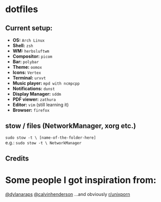 # dotfiles
## Current setup:
* **OS:** `Arch Linux`
* **Shell:** `zsh`
* **WM:** `herbsluftwm`
* **Compositor:** `picom`
* **Bar:** `polybar`
* **Theme:** `oomox`
* **Icons:** `Vertex`
* **Terminal:** `urxvt`
* **Music player:** `mpd with ncmpcpp`
* **Notifications:** `dunst`
* **Display Manager:** `sddm`
* **PDF viewer:** `zathura`
* **Editor:** `vim` (still learning it)
* **Browser:** `firefox`

## stow / files (NetworkManager, xorg etc.)
`sudo stow -t \ [name-of-the-folder-here]`  
e.g.: `sudo stow -t \ NetworkManager` 

## Credits
# Some people I got inspiration from:
[@dylanaraps](https://github.com/dylanaraps/dotfiles)
[@calvinhenderson](https://github.com/calvinhenderson/dotfiles)
...and obviously [r/unixporn](https:/reddit.com/r/unixporn)
